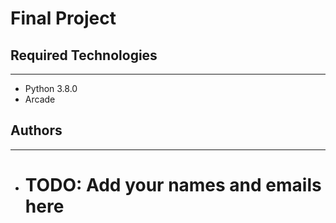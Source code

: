 # Final Project

## Required Technologies
---
* Python 3.8.0
* Arcade

## Authors
---
* # TODO: Add your names and emails here